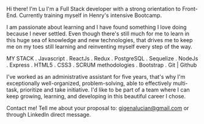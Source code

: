 






Hi there! I'm Lu
I'm a Full Stack developer with a strong orientation to Front-End. Currently training myself in Henry's intensive Bootcamp.

I am passionate about learning and I have found something I love doing because I never settled. Even though there's still much for me to learn in this huge sea of knowledge and new technologies, that drives me to keep me on my toes still learning and reinventing myself every step of the way.

MY STACK
. Javascript
. ReactJs
. Redux
. PostgreSQL
. Sequelize
. NodeJs
. Express
. HTML5
. CSS3
. SCRUM methodologies
. Bootstrap
. Git | Github

I've worked as an administrative assistant for five years, that's why I'm exceptionally well-organized, problem-solving, able to effectively multi-task, prioritize and take initiative.
I'd like to be part of a team where I can keep growing, learning, and developing in this beautiful career I chose.

Contact me! Tell me about your proposal to:
gigenalucian@gmail.com or through LinkedIn direct message.
